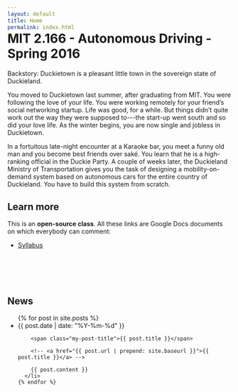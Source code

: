 ```yaml
---
layout: default
title: Home
permalink: index.html
---
```


<h1 style="margin-top:-1em">MIT 2.166 - Autonomous Driving - Spring 2016</h1>

Backstory: Duckietown is a pleasant little town in the sovereign state of Duckieland. 

You moved to Duckietown last summer, after graduating from MIT. You were following the love of your life. You were working remotely for your friend’s social networking startup. Life was good, for a while. But things didn’t quite work out the way they were supposed to---the start-up went south and so did your love life. As the winter begins, you are now single and jobless in Duckietown.

In a fortuitous late-night encounter at a Karaoke bar, you meet a funny old man and you become best friends over saké. You learn that he is a high-ranking official in the Duckie Party. 
A couple of weeks later, the Duckieland Ministry of Transportation gives you the task of designing a mobility-on-demand system based on autonomous cars for the entire country of Duckieland. You have to build this system from scratch. 


<h2>Learn more</h2>

This is an <strong>open-source class</strong>. All these links are Google Docs documents 
on which everybody can comment:

- [Syllabus][syllabus]


[syllabus]: https://docs.google.com/document/d/1xkYod3ZepC3oMLTH-YCdMXlJRDWUQ8w14ROIh0yDsOE/edit

<div class="home">

  <!-- <h1 class="page-heading">News</h1> -->

  <h2 style='margin-top: 5em'> News </h2>
  <ul class="post-list">
    {% for post in site.posts %}
      <li>
        <span class="my-post-date">{{ post.date | date: "%Y-%m-%d" }}</span>

        <span class="my-post-title">{{ post.title }}</span>

        <!-- <a href="{{ post.url | prepend: site.baseurl }}">{{ post.title }}</a> -->
  
        {{ post.content }}
      </li>
    {% endfor %}
  </ul>
<!-- 
  <p class="rss-subscribe">subscribe <a href="{{ "/feed.xml" | prepend: site.baseurl }}">via RSS</a></p> -->

</div>
 

